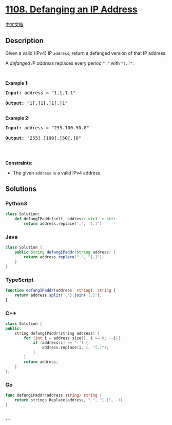 # [1108. Defanging an IP Address](https://leetcode.com/problems/defanging-an-ip-address)

[中文文档](/solution/1100-1199/1108.Defanging%20an%20IP%20Address/README.md)

## Description

<p>Given a valid (IPv4) IP <code>address</code>, return a defanged version of that IP address.</p>

<p>A <em>defanged&nbsp;IP address</em>&nbsp;replaces every period <code>&quot;.&quot;</code> with <code>&quot;[.]&quot;</code>.</p>

<p>&nbsp;</p>

<p><strong>Example 1:</strong></p>

<pre><strong>Input:</strong> address = "1.1.1.1"

<strong>Output:</strong> "1[.]1[.]1[.]1"

</pre><p><strong>Example 2:</strong></p>

<pre><strong>Input:</strong> address = "255.100.50.0"

<strong>Output:</strong> "255[.]100[.]50[.]0"

</pre>

<p>&nbsp;</p>

<p><strong>Constraints:</strong></p>

<ul>
    <li>The given <code>address</code> is a valid IPv4 address.</li>
</ul>

## Solutions

<!-- tabs:start -->

### **Python3**

```python
class Solution:
    def defangIPaddr(self, address: str) -> str:
        return address.replace('.', '[.]')
```

### **Java**

```java
class Solution {
    public String defangIPaddr(String address) {
        return address.replace(".", "[.]");
    }
}
```

### **TypeScript**

```ts
function defangIPaddr(address: string): string {
    return address.split('.').join('[.]');
}
```

### **C++**

```cpp
class Solution {
public:
    string defangIPaddr(string address) {
        for (int i = address.size(); i >= 0; --i){
            if (address[i] == '.') {
                address.replace(i, 1, "[.]");
            }
        }
        return address;
    }
};
```

### **Go**

```go
func defangIPaddr(address string) string {
	return strings.Replace(address, ".", "[.]", -1)
}
```

### **...**

```

```

<!-- tabs:end -->
